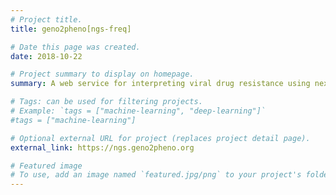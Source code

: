 ```yaml
---
# Project title.
title: geno2pheno[ngs-freq]

# Date this page was created.
date: 2018-10-22

# Project summary to display on homepage.
summary: A web service for interpreting viral drug resistance using next-generation sequencing data.

# Tags: can be used for filtering projects.
# Example: `tags = ["machine-learning", "deep-learning"]`
#tags = ["machine-learning"]

# Optional external URL for project (replaces project detail page).
external_link: https://ngs.geno2pheno.org

# Featured image
# To use, add an image named `featured.jpg/png` to your project's folder. 
---
```

